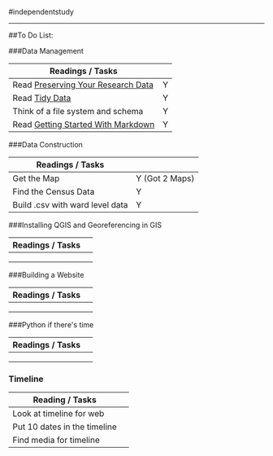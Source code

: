 #independentstudy
***

##To Do List:

###Data Management

| Readings / Tasks | | 
| -------- | ----------- |
| Read [Preserving Your Research Data][1] | Y |
| Read [Tidy Data][2] | Y | 
| Think of a file system and schema | Y |
| Read [Getting Started With Markdown][3] | Y |

 
###Data Construction

| Readings / Tasks | | 
| ---------------- | --- |
| Get the Map | Y (Got 2 Maps) | 
| Find the Census Data | Y |
| Build .csv with ward level data | Y |


###Installing QGIS and Georeferencing in GIS

| Readings / Tasks | | 
| ---------------- | --- |
| | | 
| | |
| | |


###Building a Website

| Readings / Tasks | | 
| ---------------- | --- |
| | | 
| | |
| | |


###Python if there's time

| Readings / Tasks | | 
| ---------------- | --- |
| | | 
| | |
| | |

### Timeline
| Reading / Tasks | |
| --------------- | --- |
| Look at timeline for web | |
| Put 10 dates in the timeline | |
| Find media for timeline | |


[1]: http://programminghistorian.org/lessons/preserving-your-research-data
[2]: http://vita.had.co.nz/papers/tidy-data.pdf
[3]: http://programminghistorian.org/lessons/getting-started-with-markdown
